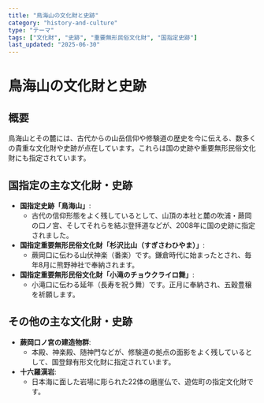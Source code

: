 ```yaml
---
title: "鳥海山の文化財と史跡"
category: "history-and-culture"
type: "テーマ"
tags: ["文化財", "史跡", "重要無形民俗文化財", "国指定史跡"]
last_updated: "2025-06-30"
---
```


# 鳥海山の文化財と史跡

## 概要
鳥海山とその麓には、古代からの山岳信仰や修験道の歴史を今に伝える、数多くの貴重な文化財や史跡が点在しています。これらは国の史跡や重要無形民俗文化財にも指定されています。

## 国指定の主な文化財・史跡
- **国指定史跡「鳥海山」**:
    - 古代の信仰形態をよく残しているとして、山頂の本社と麓の吹浦・蕨岡の口ノ宮、そしてそれらを結ぶ登拝道などが、2008年に国の史跡に指定されました。
- **国指定重要無形民俗文化財「杉沢比山（すぎさわひやま）」**:
    - 蕨岡口に伝わる山伏神楽（番楽）です。鎌倉時代に始まったとされ、毎年8月に熊野神社で奉納されます。
- **国指定重要無形民俗文化財「小滝のチョウクライロ舞」**:
    - 小滝口に伝わる延年（長寿を祝う舞）です。正月に奉納され、五穀豊穣を祈願します。

## その他の主な文化財・史跡
- **蕨岡口ノ宮の建造物群**:
    - 本殿、神楽殿、随神門などが、修験道の拠点の面影をよく残しているとして、国登録有形文化財に指定されています。
- **十六羅漢岩**:
    - 日本海に面した岩場に彫られた22体の磨崖仏で、遊佐町の指定文化財です。